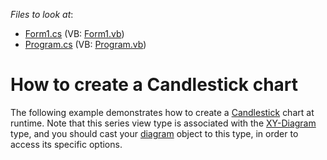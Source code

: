 <!-- default file list -->
*Files to look at*:

* [Form1.cs](./CS/CandleStickChart/Form1.cs) (VB: [Form1.vb](./VB/CandleStickChart/Form1.vb))
* [Program.cs](./CS/CandleStickChart/Program.cs) (VB: [Program.vb](./VB/CandleStickChart/Program.vb))
<!-- default file list end -->
# How to create a Candlestick chart


The following example demonstrates how to create a [Candlestick](https://docs.devexpress.com/WindowsForms/2988/controls-and-libraries/chart-control/series-views/2d-series-views/financial-series-views/candle-stick-chart) chart at runtime. Note that this series view type is associated with the [XY-Diagram](https://docs.devexpress.com/WindowsForms/5908/controls-and-libraries/chart-control/chart-elements/diagram/diagram-types/xy-diagram) type, and you should cast your [diagram](https://docs.devexpress.com/WindowsForms/5778/controls-and-libraries/chart-control/chart-elements/diagram) object to this type, in order to access its specific options.
